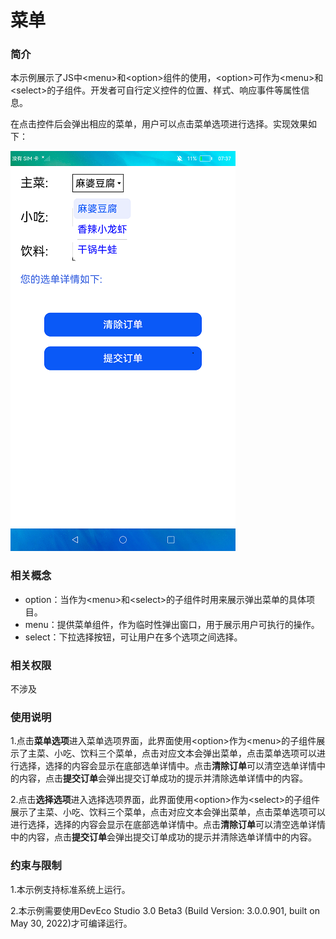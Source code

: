 # 菜单



### 简介

本示例展示了JS中<menu\>和<option\>组件的使用，<option\>可作为<menu\>和<select\>的子组件。开发者可自行定义控件的位置、样式、响应事件等属性信息。

在点击控件后会弹出相应的菜单，用户可以点击菜单选项进行选择。实现效果如下：

![select_option](screenshots/device/select_option.png)

### 相关概念

- option：当作为<menu\>和<select\>的子组件时用来展示弹出菜单的具体项目。
- menu：提供菜单组件，作为临时性弹出窗口，用于展示用户可执行的操作。
- select：下拉选择按钮，可让用户在多个选项之间选择。

### 相关权限

不涉及

### 使用说明

1.点击**菜单选项**进入菜单选项界面，此界面使用<option\>作为<menu\>的子组件展示了主菜、小吃、饮料三个菜单，点击对应文本会弹出菜单，点击菜单选项可以进行选择，选择的内容会显示在底部选单详情中。点击**清除订单**可以清空选单详情中的内容，点击**提交订单**会弹出提交订单成功的提示并清除选单详情中的内容。

2.点击**选择选项**进入选择选项界面，此界面使用<option\>作为<select\>的子组件展示了主菜、小吃、饮料三个菜单，点击对应文本会弹出菜单，点击菜单选项可以进行选择，选择的内容会显示在底部选单详情中。点击**清除订单**可以清空选单详情中的内容，点击**提交订单**会弹出提交订单成功的提示并清除选单详情中的内容。

### 约束与限制

1.本示例支持标准系统上运行。

2.本示例需要使用DevEco Studio 3.0 Beta3 (Build Version: 3.0.0.901, built on May 30, 2022)才可编译运行。
